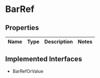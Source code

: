 

# BarRef


## Properties

| Name | Type | Description | Notes |
|------------ | ------------- | ------------- | -------------|


## Implemented Interfaces

* BarRefOrValue


